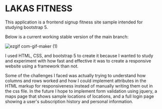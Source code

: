 # LAKAS FITNESS 

This application is a frontend signup fitness site sample intended for studying bootstrap 5. 

Below is a current working stable version of the main branch: 

![ezgif com-gif-maker (1)](https://user-images.githubusercontent.com/100872588/188046647-3fe16a51-c064-43e3-a72a-e986eee5d0fc.gif)

I used HTML, CSS, and bootstrap 5 to create it because I wanted to study and experiment with how fast and effective it was to create a responsive website using a framework than not. 

Some of the challenges I faced was actually trying to understand how columns and rows worked and how I could implement attributes in the HTML markup for responsiveness instead of manually writing them out in the css file. In the future I hope to implement form validation using jquery, a maps page that shows sample locations of locations, and a full login page showing a user's subscription history and personal information. 
